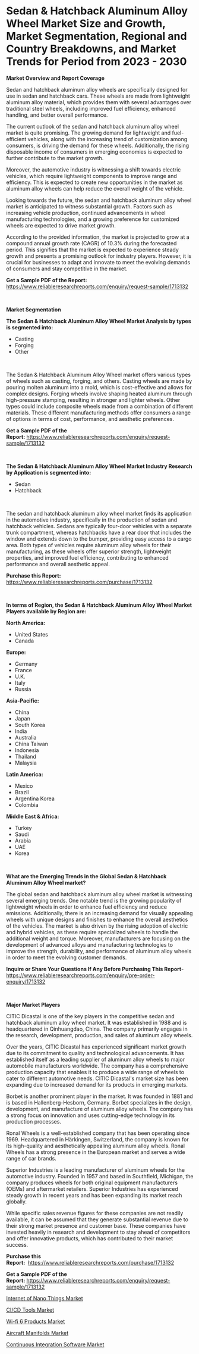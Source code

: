 <p><h1>Sedan & Hatchback Aluminum Alloy Wheel Market Size and Growth, Market Segmentation, Regional and Country Breakdowns, and Market Trends for Period from 2023 -  2030</h1></p><p><strong>Market Overview and Report Coverage</strong></p>
<p><p>Sedan and hatchback aluminum alloy wheels are specifically designed for use in sedan and hatchback cars. These wheels are made from lightweight aluminum alloy material, which provides them with several advantages over traditional steel wheels, including improved fuel efficiency, enhanced handling, and better overall performance.</p><p>The current outlook of the sedan and hatchback aluminum alloy wheel market is quite promising. The growing demand for lightweight and fuel-efficient vehicles, along with the increasing trend of customization among consumers, is driving the demand for these wheels. Additionally, the rising disposable income of consumers in emerging economies is expected to further contribute to the market growth.</p><p>Moreover, the automotive industry is witnessing a shift towards electric vehicles, which require lightweight components to improve range and efficiency. This is expected to create new opportunities in the market as aluminum alloy wheels can help reduce the overall weight of the vehicle.</p><p>Looking towards the future, the sedan and hatchback aluminum alloy wheel market is anticipated to witness substantial growth. Factors such as increasing vehicle production, continued advancements in wheel manufacturing technologies, and a growing preference for customized wheels are expected to drive market growth.</p><p>According to the provided information, the market is projected to grow at a compound annual growth rate (CAGR) of 10.3% during the forecasted period. This signifies that the market is expected to experience steady growth and presents a promising outlook for industry players. However, it is crucial for businesses to adapt and innovate to meet the evolving demands of consumers and stay competitive in the market.</p></p>
<p><strong>Get a Sample PDF of the Report:</strong> <a href="https://www.reliableresearchreports.com/enquiry/request-sample/1713132">https://www.reliableresearchreports.com/enquiry/request-sample/1713132</a></p>
<p>&nbsp;</p>
<p><strong>Market Segmentation</strong></p>
<p><strong>The Sedan & Hatchback Aluminum Alloy Wheel Market Analysis by types is segmented into:</strong></p>
<p><ul><li>Casting</li><li>Forging</li><li>Other</li></ul></p>
<p>&nbsp;</p>
<p><p>The Sedan & Hatchback Aluminum Alloy Wheel market offers various types of wheels such as casting, forging, and others. Casting wheels are made by pouring molten aluminum into a mold, which is cost-effective and allows for complex designs. Forging wheels involve shaping heated aluminum through high-pressure stamping, resulting in stronger and lighter wheels. Other types could include composite wheels made from a combination of different materials. These different manufacturing methods offer consumers a range of options in terms of cost, performance, and aesthetic preferences.</p></p>
<p><strong>Get a Sample PDF of the Report:</strong>&nbsp;<a href="https://www.reliableresearchreports.com/enquiry/request-sample/1713132">https://www.reliableresearchreports.com/enquiry/request-sample/1713132</a></p>
<p>&nbsp;</p>
<p><strong>The Sedan & Hatchback Aluminum Alloy Wheel Market Industry Research by Application is segmented into:</strong></p>
<p><ul><li>Sedan</li><li>Hatchback</li></ul></p>
<p>&nbsp;</p>
<p><p>The sedan and hatchback aluminum alloy wheel market finds its application in the automotive industry, specifically in the production of sedan and hatchback vehicles. Sedans are typically four-door vehicles with a separate trunk compartment, whereas hatchbacks have a rear door that includes the window and extends down to the bumper, providing easy access to a cargo area. Both types of vehicles require aluminum alloy wheels for their manufacturing, as these wheels offer superior strength, lightweight properties, and improved fuel efficiency, contributing to enhanced performance and overall aesthetic appeal.</p></p>
<p><strong>Purchase this Report:</strong>&nbsp; <a href="https://www.reliableresearchreports.com/purchase/1713132">https://www.reliableresearchreports.com/purchase/1713132</a></p>
<p>&nbsp;</p>
<p><strong>In terms of Region, the Sedan & Hatchback Aluminum Alloy Wheel Market Players available by Region are:</strong></p>
<p>
    <p> <strong> North America: </strong>
        <ul>
            <li>United States</li>
            <li>Canada</li>
        </ul>
        </p> 
    <p> <strong> Europe: </strong>
        <ul>
            <li>Germany</li>
            <li>France</li>
            <li>U.K.</li>
            <li>Italy</li>
            <li>Russia</li>
        </ul>
        </p> 
    <p> <strong> Asia-Pacific: </strong>
        <ul>
            <li>China</li>
            <li>Japan</li>
            <li>South Korea</li>
            <li>India</li>
            <li>Australia</li>
            <li>China Taiwan</li>
            <li>Indonesia</li>
            <li>Thailand</li>
            <li>Malaysia</li>
        </ul>
        </p> 
    <p> <strong> Latin America: </strong>
        <ul>
            <li>Mexico</li>
            <li>Brazil</li>
            <li>Argentina Korea</li>
            <li>Colombia</li>
        </ul>
        </p> 
    <p> <strong> Middle East & Africa: </strong>
        <ul>
            <li>Turkey</li>
            <li>Saudi</li>
            <li>Arabia</li>
            <li>UAE</li>
            <li>Korea</li>
        </ul>
    </p>
    </p>
<p>&nbsp;</p>
<p><strong>What are the Emerging Trends in the Global Sedan & Hatchback Aluminum Alloy Wheel market?</strong></p>
<p><p>The global sedan and hatchback aluminum alloy wheel market is witnessing several emerging trends. One notable trend is the growing popularity of lightweight wheels in order to enhance fuel efficiency and reduce emissions. Additionally, there is an increasing demand for visually appealing wheels with unique designs and finishes to enhance the overall aesthetics of the vehicles. The market is also driven by the rising adoption of electric and hybrid vehicles, as these require specialized wheels to handle the additional weight and torque. Moreover, manufacturers are focusing on the development of advanced alloys and manufacturing technologies to improve the strength, durability, and performance of aluminum alloy wheels in order to meet the evolving customer demands.</p></p>
<p><strong>Inquire or Share Your Questions If Any Before Purchasing This Report</strong>- <a href="https://www.reliableresearchreports.com/enquiry/pre-order-enquiry/1713132">https://www.reliableresearchreports.com/enquiry/pre-order-enquiry/1713132</a></p>
<p>&nbsp;</p>
<p><strong>Major Market Players</strong></p>
<p><p>CITIC Dicastal is one of the key players in the competitive sedan and hatchback aluminum alloy wheel market. It was established in 1988 and is headquartered in Qinhuangdao, China. The company primarily engages in the research, development, production, and sales of aluminum alloy wheels. </p><p>Over the years, CITIC Dicastal has experienced significant market growth due to its commitment to quality and technological advancements. It has established itself as a leading supplier of aluminum alloy wheels to major automobile manufacturers worldwide. The company has a comprehensive production capacity that enables it to produce a wide range of wheels to cater to different automotive needs. CITIC Dicastal's market size has been expanding due to increased demand for its products in emerging markets.</p><p>Borbet is another prominent player in the market. It was founded in 1881 and is based in Hallenberg-Hesborn, Germany. Borbet specializes in the design, development, and manufacture of aluminum alloy wheels. The company has a strong focus on innovation and uses cutting-edge technology in its production processes.</p><p>Ronal Wheels is a well-established company that has been operating since 1969. Headquartered in Härkingen, Switzerland, the company is known for its high-quality and aesthetically appealing aluminum alloy wheels. Ronal Wheels has a strong presence in the European market and serves a wide range of car brands.</p><p>Superior Industries is a leading manufacturer of aluminum wheels for the automotive industry. Founded in 1957 and based in Southfield, Michigan, the company produces wheels for both original equipment manufacturers (OEMs) and aftermarket retailers. Superior Industries has experienced steady growth in recent years and has been expanding its market reach globally.</p><p>While specific sales revenue figures for these companies are not readily available, it can be assumed that they generate substantial revenue due to their strong market presence and customer base. These companies have invested heavily in research and development to stay ahead of competitors and offer innovative products, which has contributed to their market success.</p></p>
<p><strong>Purchase this Report:</strong>&nbsp;&nbsp;<a href="https://www.reliableresearchreports.com/purchase/1713132">https://www.reliableresearchreports.com/purchase/1713132</a></p>
<p></p>
<p><strong>Get a Sample PDF of the Report:</strong>&nbsp;<a href="https://www.reliableresearchreports.com/enquiry/request-sample/1713132">https://www.reliableresearchreports.com/enquiry/request-sample/1713132</a></p>
<p><p><a href="https://medium.com/@yuvicharp23/internet-of-nano-things-market-size-cagr-trends-2024-2030-95c88410710d">Internet of Nano Things Market</a></p><p><a href="https://medium.com/@chiragreportprime4/ci-cd-tools-nbsp-market-focuses-on-market-share-size-and-projected-forecast-till-2030-b9821e38abd8">CI/CD Tools Market</a></p><p><a href="https://medium.com/@kartik.reportprime/wi-fi-6-products-market-size-cagr-trends-2024-2030-3ff875e6b024">Wi-fi 6 Products Market</a></p><p><a href="https://medium.com/@smriti.reportprime/aircraft-manifolds-market-share-evolution-and-market-growth-trends-2023-2030-f30f11d168f3">Aircraft Manifolds Market</a></p><p><a href="https://medium.com/@jhonwin654/analyzing-continuous-integration-software-market-global-industry-perspective-and-forecast-2023-to-ea395dbf2705">Continuous Integration Software Market</a></p></p>